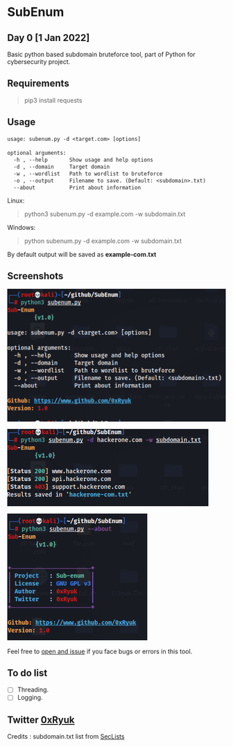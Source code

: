 # SubEnum
## Day 0 [1 Jan 2022]
Basic python based subdomain bruteforce tool, part of Python for cybersecurity project.

## Requirements
>pip3 install requests

## Usage
```usage
usage: subenum.py -d <target.com> [options]

optional arguments:
  -h , --help       Show usage and help options
  -d , --domain     Target domain
  -w , --wordlist   Path to wordlist to bruteforce
  -o , --output     Filename to save. (Default: <subdomain>.txt)
  --about           Print about information
```

Linux:
>python3 subenum.py -d example.com -w subdomain.txt

Windows:
>python subenum.py -d example.com -w subdomain.txt

By default output will be saved as **example-com.txt**

## Screenshots
![usage](screenshot/usage.png)

![test](screenshot/test.png)

![about](screenshot/about.png)

Feel free to [open and issue](https://github.com/0xRyuk/SubEnum/issues) if you face bugs or errors in this tool.

## To do list
- [ ] Threading.
- [ ] Logging.

## Twitter [0xRyuk](https://twitter.com/0xRyuk)

Credits : subdomain.txt list from [SecLists](https://github.com/danielmiessler/SecLists)
